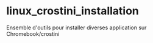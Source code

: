 # linux_crostini_installation
Ensemble d'outils pour installer diverses application sur Chromebook/crostini
